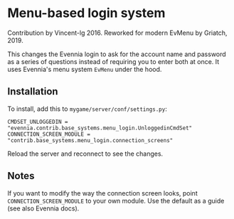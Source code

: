 # Menu-based login system

Contribution by Vincent-lg 2016. Reworked for modern EvMenu by Griatch, 2019.

This changes the Evennia login to ask for the account name and password as a series
of questions instead of requiring you to enter both at once. It uses Evennia's 
menu system `EvMenu` under the hood.

## Installation

To install, add this to `mygame/server/conf/settings.py`:

    CMDSET_UNLOGGEDIN = "evennia.contrib.base_systems.menu_login.UnloggedinCmdSet"
    CONNECTION_SCREEN_MODULE = "contrib.base_systems.menu_login.connection_screens"

Reload the server and reconnect to see the changes.

## Notes

If you want to modify the way the connection screen looks, point
`CONNECTION_SCREEN_MODULE` to your own module. Use the default as a
guide (see also Evennia docs).
